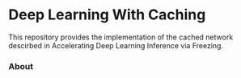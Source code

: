 # Deep Learning With Caching
This repository provides the implementation of the cached network descirbed in Accelerating Deep Learning Inference via Freezing.

### About
